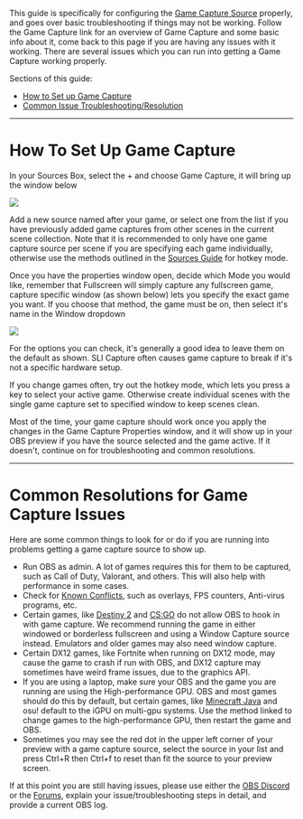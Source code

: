 This guide is specifically for configuring the [Game Capture Source](https://obsproject.com/wiki/Sources-Guide#game-capture) properly, and goes over basic troubleshooting if things may not be working. Follow the Game Capture link for an overview of Game Capture and some basic info about it, come back to this page if you are having any issues with it working. There are several issues which you can run into getting a Game Capture working properly.

Sections of this guide:

* [How to Set up Game Capture](https://github.com/obsproject/obs-studio/wiki/_new#how-to-set-up-game-capture)
* [Common Issue Troubleshooting/Resolution](https://github.com/obsproject/obs-studio/wiki/_new#common-resolutions-for-game-capture-issues)

***
# How To Set Up Game Capture

In your Sources Box, select the + and choose Game Capture, it will bring up the window below 

![](https://i.imgur.com/lFfCgtd.png)

Add a new source named after your game, or select one from the list if you have previously added game captures from other scenes in the current scene collection. Note that it is recommended to only have one game capture source per scene if you are specifying each game individually, otherwise use the methods outlined in the [Sources Guide](https://obsproject.com/wiki/Sources-Guide#game-capture) for hotkey mode.

Once you have the properties window open, decide which Mode you would like, remember that Fullscreen will simply capture any fullscreen game, capture specific window (as shown below) lets you specify the exact game you want. If you choose that method, the game must be on, then select it's name in the Window dropdown

![](https://i.imgur.com/jx9NPHA.png)

For the options you can check, it's generally a good idea to leave them on the default as shown. SLI Capture often causes game capture to break if it's not a specific hardware setup.

If you change games often, try out the hotkey mode, which lets you press a key to select your active game. Otherwise create individual scenes with the single game capture set to specified window to keep scenes clean.

Most of the time, your game capture should work once you apply the changes in the Game Capture Properties window, and it will show up in your OBS preview if you have the source selected and the game active. If it doesn't, continue on for troubleshooting and common resolutions.


***

# Common Resolutions for Game Capture Issues

Here are some common things to look for or do if you are running into problems getting a game capture source to show up.

* Run OBS as admin. A lot of games requires this for them to be captured, such as Call of Duty, Valorant, and others. This will also help with performance in some cases. 
* Check for [Known Conflicts](https://obsproject.com/wiki/Known-Conflicts), such as overlays, FPS counters, Anti-virus programs, etc.
* Certain games, like [Destiny 2](https://www.bungie.net/en/Help/Article/46101) and [CS:GO](https://blog.counter-strike.net/index.php/2020/07/30736/) do not allow OBS to hook in with game capture. We recommend running the game in either windowed or borderless fullscreen and using a Window Capture source instead. Emulators and older games may also need window capture.
* Certain DX12 games, like Fortnite when running on DX12 mode, may cause the game to crash if run with OBS, and DX12 capture may sometimes have weird frame issues, due to the graphics API.
* If you are using a laptop, make sure your OBS and the game you are running are using the High-performance GPU. OBS and most games should do this by default, but certain games, like [Minecraft Java](https://obsproject.com/wiki/Minecraft-Not-Working-With-Game-Capture) and osu! default to the iGPU on multi-gpu systems. Use the method linked to change games to the high-performance GPU, then restart the game and OBS.
* Sometimes you may see the red dot in the upper left corner of your preview with a game capture source, select the source in your list and press Ctrl+R then Ctrl+f to reset than fit the source to your preview screen. 

If at this point you are still having issues, please use either the [OBS Discord](https://obsproject.com/discord) or the [Forums](https://obsproject.com/forum/), explain your issue/troubleshooting steps in detail, and provide a current OBS log.